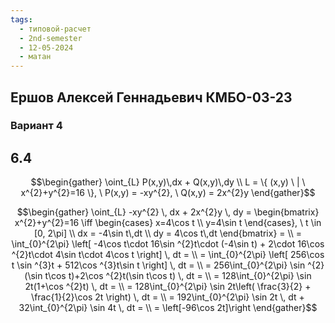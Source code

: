 ```yaml
---
tags:
  - типовой-расчет
  - 2nd-semester
  - 12-05-2024
  - матан
---
```

## Ершов Алексей Геннадьевич КМБО-03-23

### Вариант 4

## 6.4

$$\begin{gather}
\oint_{L} P(x,y)\,dx + Q(x,y)\,dy \\
L = \{ (x,y) \ | \ x^{2}+y^{2}=16 \}, \ P(x,y) = -xy^{2}, \ Q(x,y) = 2x^{2}y
\end{gather}$$

$$\begin{gather}
\oint_{L} -xy^{2} \, dx + 2x^{2}y \, dy = \begin{bmatrix}
x^{2}+y^{2}=16 \iff \begin{cases}
x=4\cos t \\
y=4\sin t
\end{cases}, \ t \in [0, 2\pi] \\
dx = -4\sin t\,dt \\
dy = 4\cos t\,dt 
\end{bmatrix} = \\
= \int_{0}^{2\pi} \left[ -4\cos t\cdot 16\sin ^{2}t\cdot (-4\sin t) + 2\cdot 16\cos ^{2}t\cdot 4\sin t\cdot 4\cos t \right] \, dt = \\
= \int_{0}^{2\pi} \left[ 256\cos t \sin ^{3}t + 512\cos ^{3}t\sin t \right] \, dt = \\
= 256\int_{0}^{2\pi} \sin ^{2}(\sin t\cos t)+2\cos ^{2}t(\sin t\cos t) \, dt = \\
= 128\int_{0}^{2\pi} \sin 2t(1+\cos ^{2}t) \, dt = \\
= 128\int_{0}^{2\pi} \sin 2t\left( \frac{3}{2} + \frac{1}{2}\cos 2t \right) \, dt = \\
= 192\int_{0}^{2\pi} \sin 2t \, dt + 32\int_{0}^{2\pi} \sin 4t \, dt = \\
= \left[-96\cos 2t]\right
\end{gather}$$